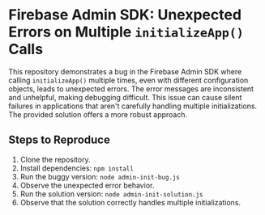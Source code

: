 # Firebase Admin SDK: Unexpected Errors on Multiple `initializeApp()` Calls

This repository demonstrates a bug in the Firebase Admin SDK where calling `initializeApp()` multiple times, even with different configuration objects, leads to unexpected errors.  The error messages are inconsistent and unhelpful, making debugging difficult. This issue can cause silent failures in applications that aren't carefully handling multiple initializations.  The provided solution offers a more robust approach.

## Steps to Reproduce

1. Clone the repository.
2. Install dependencies: `npm install`
3. Run the buggy version: `node admin-init-bug.js`
4. Observe the unexpected error behavior. 
5. Run the solution version: `node admin-init-solution.js`
6. Observe that the solution correctly handles multiple initializations.
